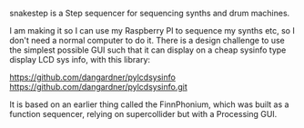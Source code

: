 snakestep is a Step sequencer for sequencing synths and drum machines. 

I am making it so I can use my Raspberry PI to sequence my synths etc, so 
I don't need a normal computer to do it. There is a design challenge to 
use the simplest possible GUI such that it can display on a cheap 
sysinfo type display LCD sys info, with this library:

https://github.com/dangardner/pylcdsysinfo
https://github.com/dangardner/pylcdsysinfo.git

It is based on an earlier thing called the FinnPhonium, which was built as a 
function sequencer, relying on supercollider but with a Processing GUI. 


